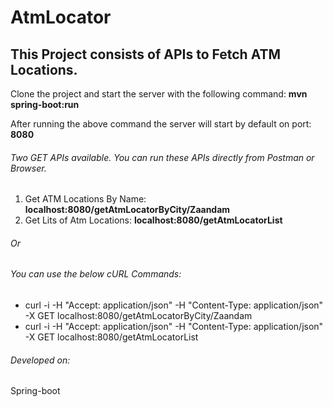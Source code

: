 # AtmLocator

## This Project consists of APIs to Fetch ATM Locations.

Clone the project and start the server with the following command:
**mvn spring-boot:run**

After running the above command the server will start by default on port: **8080**

###### Two GET APIs available. You can run these APIs directly from Postman or Browser.

1. Get ATM Locations By Name: **localhost:8080/getAtmLocatorByCity/Zaandam**
2. Get Lits of Atm Locations: **localhost:8080/getAtmLocatorList**

###### Or

###### You can use the below cURL Commands:
* curl -i -H "Accept: application/json" -H "Content-Type: application/json" -X GET localhost:8080/getAtmLocatorByCity/Zaandam
* curl -i -H "Accept: application/json" -H "Content-Type: application/json" -X GET localhost:8080/getAtmLocatorList


###### Developed on:
Spring-boot
